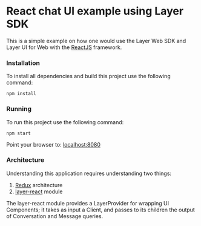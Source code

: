 # React chat UI example using Layer SDK

This is a simple example on how one would use the Layer Web SDK and Layer UI for Web with the [ReactJS](https://reactjs.org) framework.

### Installation

To install all dependencies and build this project use the following command:

    npm install

### Running

To run this project use the following command:

    npm start

Point your browser to: [localhost:8080](http://localhost:8080)

### Architecture

Understanding this application requires understanding two things:

1. [Redux](http://rackt.org/redux/) architecture
2. [layer-react](https://github.com/layerhq/layer-react) module

The layer-react module provides a LayerProvider for wrapping UI Components; it takes as input a Client, and passes to its children the output of Conversation and Message queries.
